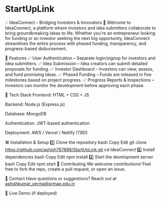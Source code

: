 # StartUpLink
💡 IdeaConnect – Bridging Investors & Innovators 🚀
Welcome to IdeaConnect, a platform where investors and idea submitters collaborate to bring groundbreaking ideas to life. Whether you're an entrepreneur looking for funding or an investor seeking the next big opportunity, IdeaConnect streamlines the entire process with phased funding, transparency, and progress-based disbursement.

🎯 Features
✅ User Authentication – Separate login/signup for investors and idea submitters.
✅ Idea Submission – Idea creators can submit detailed proposals for funding.
✅ Investor Dashboard – Investors can view, assess, and fund promising ideas.
✅ Phased Funding – Funds are released in five milestones based on project progress.
✅ Progress Reports & Inspections – Investors can monitor the development before approving each phase.

🚀 Tech Stack
Frontend: HTML + CSS + JS

Backend: Node.js (Express.js)

Database: MongoDB

Authentication: JWT-based authentication

Deployment: AWS / Vercel / Netlify (TBD)

🛠️ Installation & Setup
1️⃣ Clone the repository
bash
Copy
Edit
git clone https://github.com/ashish787898/StartUpLink.git
cd IdeaConnect
2️⃣ Install dependencies
bash
Copy
Edit
npm install
3️⃣ Start the development server
bash
Copy
Edit
npm start
📜 Contributing
We welcome contributions! Feel free to fork the repo, create a pull request, or open an issue.

📧 Contact
Have questions or suggestions? Reach out at ashishkumar_verma@srmap.edu.in 

🔗 Live Demo (if deployed)
